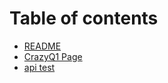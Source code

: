 # Table of contents

* [README](README.md)
* [CrazyQ1 Page](welcome-to-crazyq1-page.md)
* [api test](api-test.md)


